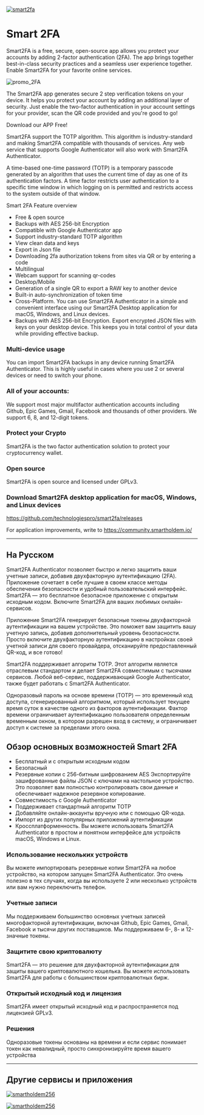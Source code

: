 [![smart2fa](https://snapcraft.io/smart2fa/badge.svg)](https://snapcraft.io/smart2fa)

# Smart 2FA

Smart2FA is a free, secure, open-source app allows you protect your accounts by adding 2-factor authentication (2FA). The app brings together best-in-class security practices and a seamless user experience together. Enable Smart2FA for your favorite online services.

![promo_2FA](https://user-images.githubusercontent.com/9394904/178302234-12e6d562-0f02-4846-8d13-5e06b3086d4c.png)

The Smart2FA app generates secure 2 step verification tokens on your device. It helps you protect your account by adding an additional layer of security. Just enable the two-factor authentication in your account settings for your provider, scan the QR code provided and you're good to go!

Download our APP Free!

Smart2FA support the TOTP algorithm. This algorithm is industry-standard and making Smart2FA compatible with thousands of services. Any web service that supports Google Authenticator will also work with Smart2FA Authenticator.

A time-based one-time password (TOTP) is a temporary passcode generated by an algorithm that uses the current time of day as one of its authentication factors. A time factor restricts user authentication to a specific time window in which logging on is permitted and restricts access to the system outside of that window.

Smart 2FA Feature overview

- Free & open source
- Backups with AES 256-bit Encryption
- Compatible with Google Authenticator app
- Support industry-standard TOTP algorithm
- View clean data and keys
- Export in Json file
- Downloading 2fa authorization tokens from sites via QR or by entering a code
- Multilingual
- Webcam support for scanning qr-codes
- Desktop/Mobile
- Generation of a single QR to export a RAW key to another device
- Built-in auto-synchronization of token time
- Cross-Platform.  You can use Smart2FA Authenticator in a simple and convenient interface using our Smart2FA Desktop application for macOS, Windows, and Linux devices.
- Backups with AES 256-bit Encryption.  Export encrypted JSON files with keys on your desktop device. This keeps you in total control of your data while providing effective backup.

### Multi-device usage
You can import Smart2FA backups in any device running Smart2FA Authenticator. This is highly useful in cases where you use 2 or several devices or need to switch your phone.

### All of your accounts:
We support most major multifactor authentication accounts including Github, Epic Games, Gmail, Facebook and thousands of other providers. We support 6, 8, and 12-digit tokens.

### Protect your Crypto
Smart2FA is the two factor authentication solution to protect your cryptocurrency wallet.

### Open source
Smart2FA is open source and licensed under GPLv3.

### Download Smart2FA desktop application for macOS, Windows, and Linux devices
https://github.com/technologiespro/smart2fa/releases

For application improvements, write to https://community.smartholdem.io/

---

## На Русском

Smart2FA Authenticator позволяет быстро и легко защитить ваши учетные записи, добавив двухфакторную аутентификацию (2FA). Приложение сочетает в себе лучшие в своем классе методы обеспечения безопасности и удобный пользовательский интерфейс. Smart2FA — это бесплатное безопасное приложение с открытым исходным кодом.  Включите Smart2FA для ваших любимых онлайн-сервисов.

Приложение Smart2FA генерирует безопасные токены двухфакторной аутентификации на вашем устройстве. Это поможет вам защитить вашу учетную запись, добавив дополнительный уровень безопасности. Просто включите двухфакторную аутентификацию в настройках своей учетной записи для своего провайдера, отсканируйте предоставленный QR-код, и все готово!

Smart2FA поддерживает алгоритм TOTP. Этот алгоритм является отраслевым стандартом и делает Smart2FA совместимым с тысячами сервисов. Любой веб-сервис, поддерживающий Google Authenticator, также будет работать с Smart2FA Authenticator.

Одноразовый пароль на основе времени (TOTP) — это временный код доступа, сгенерированный алгоритмом, который использует текущее время суток в качестве одного из факторов аутентификации. Фактор времени ограничивает аутентификацию пользователя определенным временным окном, в котором разрешен вход в систему, и ограничивает доступ к системе за пределами этого окна.

## Обзор основных возможностей Smart 2FA

- Бесплатный и с открытым исходным кодом
- Безопасный
- Резервные копии с 256-битным шифрованием AES
  Экспортируйте зашифрованные файлы JSON с ключами на настольное устройство. Это позволяет вам полностью контролировать свои данные и обеспечивает надежное резервное копирование.
- Совместимость с Google Authenticator
- Поддерживает стандартный алгоритм TOTP
- Добавляйте онлайн-аккаунты вручную или с помощью QR-кода.
- Импорт из других популярных приложений аутентификации
- Кроссплатформенность. Вы можете использовать Smart2FA Authenticator в простом и понятном интерфейсе для устройств macOS, Windows и Linux.

### Использование нескольких устройств
Вы можете импортировать резервные копии Smart2FA на любое устройство, на котором запущен Smart2FA Authenticator. Это очень полезно в тех случаях, когда вы используете 2 или несколько устройств или вам нужно переключить телефон.

### Учетные записи
Мы поддерживаем большинство основных учетных записей многофакторной аутентификации, включая Github, Epic Games, Gmail, Facebook и тысячи других поставщиков. Мы поддерживаем 6-, 8- и 12-значные токены.

### Защитите свою криптовалюту
Smart2FA — это решение для двухфакторной аутентификации для защиты вашего криптовалютного кошелька. Вы можете использовать Smart2FA для работы с большинством криптовалютных бирж.

### Открытый исходный код и лицензия
Smart2FA имеет открытый исходный код и распространяется под лицензией GPLv3.

### Решения
Одноразовые токены основаны на времени и если сервис понимает токен как невалидный, просто синхронизируйте время вашего устройства

---
## Другие сервисы и приложения

[![smartholdem256](https://user-images.githubusercontent.com/9394904/178296762-e36a53a1-3f1b-4b76-a13b-1ff079a8e1b9.svg "XBTS Cross-chain DEX")](https://xbts.io) 


[![smartholdem256](https://user-images.githubusercontent.com/9394904/178307849-e85929f4-22a5-416d-a4b5-03771eccf538.png "SmartHoldem Gaming Blockchain Platform")](https://smartholdem.io)

